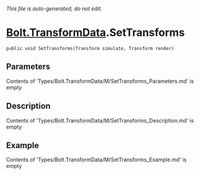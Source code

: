 *This file is auto-generated, do not edit.*

# [Bolt.TransformData](Types/Bolt.TransformData.md).SetTransforms
`public void SetTransforms(Transform simulate, Transform render)`
## Parameters
Contents of 'Types/Bolt.TransformData/M/SetTransforms_Parameters.md' is empty
## Description
Contents of 'Types/Bolt.TransformData/M/SetTransforms_Description.md' is empty
## Example
Contents of 'Types/Bolt.TransformData/M/SetTransforms_Example.md' is empty
